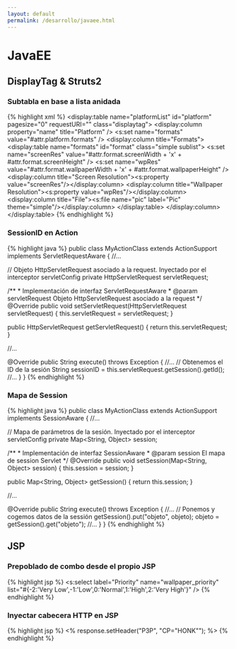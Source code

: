 ```yaml
---
layout: default
permalink: /desarrollo/javaee.html
---
```


# JavaEE

## DisplayTag & Struts2

### Subtabla en base a lista anidada
{% highlight xml %}
<display:table name="platformList" id="platform" pagesize="0" requestURI="" class="displaytag">
<display:column property="name" title="Platform" />
<s:set name="formats" value="#attr.platform.formats" />
<display:column title="Formats">
<display:table name="formats" id="format" class="simple sublist">
<s:set name="screenRes" value="#attr.format.screenWidth + 'x' + #attr.format.screenHeight" />
<s:set name="wpRes" value="#attr.format.wallpaperWidth + 'x' + #attr.format.wallpaperHeight" />
<display:column title="Screen Resolution"><s:property value="screenRes"/></display:column>
<display:column title="Wallpaper Resolution"><s:property value="wpRes"/></display:column>
<display:column title="File"><s:file name="pic" label="Pic" theme="simple"/></display:column>
</display:table>
</display:column>
</display:table>
{% endhighlight %}
    
###  SessionID en Action
{% highlight java %}
public class MyActionClass extends ActionSupport implements ServletRequestAware {
   //...

   // Objeto HttpServletRequest asociado a la request. Inyectado por el interceptor servletConfig
   private HttpServletRequest servletRequest;

   /**
    * Implementación de interfaz ServletRequestAware
    * @param servletRequest Objeto HttpServletRequest asociado a la request
    */
   @Override
   public void setServletRequest(HttpServletRequest servletRequest) {
       this.servletRequest = servletRequest;
   }

   public HttpServletRequest getServletRequest() {
       return this.servletRequest;
   }

   //...

   @Override
   public String execute() throws Exception {
       //...
       // Obtenemos el ID de la sesión
       String sessionID = this.servletRequest.getSession().getId();
       //...
   }
}
{% endhighlight %}

### Mapa de Session
{% highlight java %}
public class MyActionClass extends ActionSupport implements SessionAware {
   //...

   // Mapa de parámetros de la sesión. Inyectado por el interceptor servletConfig
   private Map<String, Object> session;

   /**
    * Implementación de interfaz SessionAware
    * @param session El mapa de session Servlet
    */
   @Override
   public void setSession(Map<String, Object> session) {
       this.session = session;
   }

   public Map<String, Object> getSession() {
       return this.session;
   }

   //...

   @Override
   public String execute() throws Exception {
       //...
       // Ponemos y cogemos datos de la sessión
       getSession().put("objeto", objeto);
       objeto = getSession().get("objeto");
       //...
   }
}
{% endhighlight %}

## JSP

### Prepoblado de combo desde el propio JSP
{% highlight jsp %}
<s:select label="Priority" name="wallpaper_priority" list="#{-2:'Very Low',-1:'Low',0:'Normal',1:'High',2:'Very High'}" />
{% endhighlight %}

### Inyectar cabecera HTTP en JSP
{% highlight jsp %}
<% response.setHeader("P3P", "CP=\"HONK\""); %>
{% endhighlight %}
